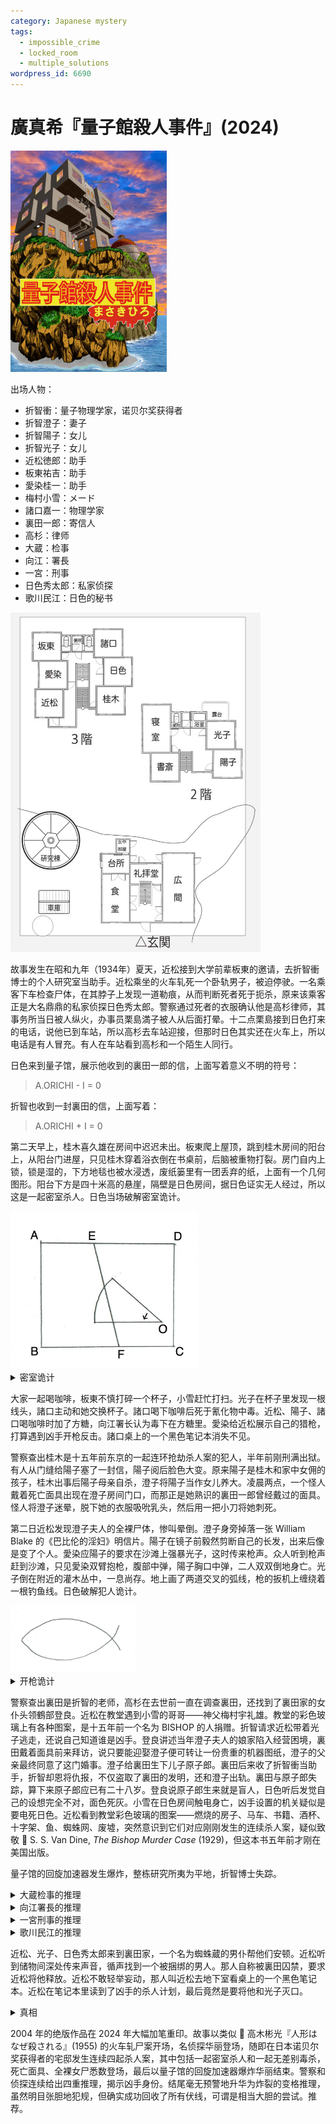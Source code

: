 ```yaml
---
category: Japanese mystery
tags:
  - impossible_crime
  - locked_room
  - multiple_solutions
wordpress_id: 6690
---
```


# 廣真希『量子館殺人事件』(2024)

<img src=images/2024_cover.jpg width=250/>

出场人物：
* 折智衝：量子物理学家，诺贝尔奖获得者
* 折智澄子：妻子
* 折智陽子：女儿
* 折智光子：女儿
* 近松徳郎：助手
* 板東祐吉：助手
* 愛染桂一：助手
* 梅村小雪：メード
* 諸口嘉一：物理学家
* 裏田一郎：寄信人
* 高杉：律师
* 大蔵：检事
* 向江：署長
* 一宮：刑事
* 日色秀太郎：私家侦探
* 歌川民江：日色的秘书

<img src=images/2024_floor_plan.jpg width=400/>

故事发生在昭和九年（1934年）夏天，近松接到大学前辈板東的邀请，去折智衝博士的个人研究室当助手。近松乘坐的火车轧死一个卧轨男子，被迫停驶。一名乘客下车检查尸体，在其脖子上发现一道勒痕，从而判断死者死于扼杀，原来该乘客正是大名鼎鼎的私家侦探日色秀太郎。警察通过死者的衣服确认他是高杉律师，其事务所当日被人纵火，办事员栗島満子被人从后面打晕。十二点栗島接到日色打来的电话，说他已到车站，所以高杉去车站迎接，但那时日色其实还在火车上，所以电话是有人冒充。有人在车站看到高杉和一个陌生人同行。

日色来到量子馆，展示他收到的裏田一郎的信，上面写着意义不明的符号：
> A.ORICHI - I = 0

折智也收到一封裏田的信，上面写着：
> A.ORICHI + I = 0

第二天早上，桂木喜久雄在房间中迟迟未出。板東爬上屋顶，跳到桂木房间的阳台上，从阳台门进屋，只见桂木穿着浴衣倒在书桌前，后脑被重物打裂。房门自内上锁，锁是湿的，下方地毯也被水浸透，废纸篓里有一团丢弃的纸，上面有一个几何图形。阳台下方是四十米高的悬崖，隔壁是日色房间，据日色证实无人经过，所以这是一起密室杀人。日色当场破解密室诡计。

<img src=images/2024_geometry.jpg width=300/>

<details><summary>密室诡计</summary>
四边形 ABFE 是卡子，另一个四边形 EFCD 是一个冰块做的盖子，随着时间流逝冰融化成水，盖子消失，失去支撑的插销在重力作用下绕 O 点倒向卡子，将门锁住。
</details>

大家一起喝咖啡，板東不慎打碎一个杯子，小雪赶忙打扫。光子在杯子里发现一根线头，諸口主动和她交换杯子。諸口喝下咖啡后死于氰化物中毒。近松、陽子、諸口喝咖啡时加了方糖，向江署长认为毒下在方糖里。愛染给近松展示自己的猎枪，打算遇到凶手开枪反击。諸口桌上的一个黑色笔记本消失不见。

警察查出桂木是十五年前东京的一起连环抢劫杀人案的犯人，半年前刚刑满出狱。有人从门缝给陽子塞了一封信，陽子阅后脸色大变。原来陽子是桂木和家中女佣的孩子，桂木出事后陽子母亲自杀，澄子将陽子当作女儿养大。凌晨两点，一个怪人戴着死亡面具出现在澄子房间门口，而那正是她熟识的裏田一郎曾经戴过的面具。怪人将澄子迷晕，脱下她的衣服吸吮乳头，然后用一把小刀将她刺死。

第二日近松发现澄子夫人的全裸尸体，惨叫晕倒。澄子身旁掉落一张 William Blake 的《巴比伦的淫妇》明信片。陽子在镜子前毅然剪断自己的长发，出来后像是变了个人。愛染应陽子的要求在沙滩上强暴光子，这时传来枪声。众人听到枪声赶到沙滩，只见愛染双臂抱枪，腹部中弹，陽子胸口中弹，二人双双倒地身亡。光子倒在附近的灌木丛中，一息尚存。地上画了两道交叉的弧线，枪的扳机上缠绕着一根钓鱼线。日色破解犯人诡计。

<img src=images/2024_fish.jpg width=200/>

<details><summary>开枪诡计</summary>
犯人让愛染抱着枪，将愛染、陽子二人固定，把钓鱼线的一头缠在扳机上，另一头挂上鱼饵扔到海里，然后离开。当有鱼咬上鱼饵拉扯钓鱼线，就会拉动扳机开枪，凶手从而获得不在场证明。枪声被午炮的声音掩盖，大家听到的枪声是凶手后来开的第二枪。地上符号的意义是“鱼”。
</details>

警察查出裏田是折智的老师，高杉在去世前一直在调查裏田，还找到了裏田家的女仆头领鶴部登良。近松在教堂遇到小雪的哥哥——神父梅村宇礼雄。教堂的彩色玻璃上有各种图案，是十五年前一个名为 BISHOP 的人捐赠。折智请求近松带着光子逃走，还说自己知道谁是凶手。登良讲述当年澄子夫人的娘家陷入经营困境，裏田戴着面具前来拜访，说只要能迎娶澄子便可转让一份贵重的机器图纸，澄子的父亲最终同意了这门婚事。澄子给裏田生下儿子原子郎。裏田后来收了折智衝当助手，折智却恩将仇报，不仅盗取了裏田的发明，还和澄子出轨。裏田与原子郎失踪，算下来原子郎应已有二十八岁。登良说原子郎生来就是盲人，日色听后发觉自己的设想完全不对，面色死灰。小雪在日色房间触电身亡，凶手设置的机关疑似是要电死日色。近松看到教堂彩色玻璃的图案——燃烧的房子、马车、书籍、酒杯、十字架、鱼、蜘蛛网、废墟，突然意识到它们对应刚刚发生的连续杀人案，疑似致敬 📖 S. S. Van Dine, <i>The Bishop Murder Case</i> (1929)，但这本书五年前才刚在美国出版。

量子馆的回旋加速器发生爆炸，整栋研究所夷为平地，折智博士失踪。

<details><summary>大蔵检事的推理</summary>
板東为凶手，他的真实身份是裏田原子郎。板東拿出家族照片证实大蔵推理失误。
</details>

<details><summary>向江署長的推理</summary>
折智博士人格分裂，裏田一郎是他的第二重人格。折智冒充日色给高杉打电话，在车站杀死高杉，还给諸口下了缓发的胶囊毒药。
</details>

<details><summary>一宮刑事的推理</summary>
高杉随便雇了个人给事务所打电话，然后将其杀死，给他穿上自己的衣服放在轨道上，由火车将尸体碾碎。高杉焚烧事务所是为了销毁自己的指纹。咖啡下毒是无差别杀人，给光子的咖啡加入线头是为了防止她中毒。
</details>

<details><summary>歌川民江的推理</summary>
出现在大家面前的日色秀太郎是冒牌货，只有高杉认识真正的日色，所以他被杀死。凶手把高杉的尸体仰面放在铁轨上，特别注意留下勒痕，等火车碾过尸体停驶，假装从火车上下来，<b>通过指认高杉死于扼杀，获得名侦探的身份</b>。凶手焚烧高杉的事务所是因为里面有和真日色的合影。凶手从自己的房间进入隔壁桂木的房间行凶，故意留下诡计纸条伪造密室。咖啡下毒是无差别杀人。凶手假冒桂木的名义给陽子写信，促使陽子黑化。凶手在中午 12 点午炮的掩盖下射杀了愛染和陽子，而不是在板東听到枪声的 12:20，钓鱼线诡计是误导。凶手在自己房间设置触电机关，致使小雪触电身亡。凶手离开前在量子馆安放了炸弹。

<img src=images/2024_cut.jpg width=350/>
</details>

近松、光子、日色秀太郎来到裏田家，一个名为蜘蛛蔵的男仆帮他们安顿。近松听到储物间深处传来声音，循声找到一个被捆绑的男人。那人自称被裏田囚禁，要求近松将他释放。近松不敢轻举妄动，那人叫近松去地下室看桌上的一个黑色笔记本。近松在笔记本里读到了凶手的杀人计划，最后竟然是要将他和光子灭口。

<details><summary>真相</summary>
冒牌的日色秀太郎是裏田从人贩子买来的孤儿，他以为自己是裏田的儿子原子郎，但登良说原子郎生下来是盲人，这让他对自己的身份产生了怀疑。储物间里被捆绑的男人是真正的日色。回旋加速器爆炸产生时空孔洞，将折智衝吸入，等他醒来后发现回到了十五年前。折智衝化名裏田一郎（ORICHI ATARU 倒过来写作 URATA ICHIRO），通过贩卖未来的发明赚了些钱，并按照历史轨迹娶了澄子。教堂的彩色玻璃是裏田捐赠。裏田将十五年后的自己收为助手，并传授给他未来的物理知识，助其获得诺贝尔奖。原子郎小时候因病去世。暗号的意义是 I = A.ORICHI（我是裏田）和 I = -A.ORICHI（我是反过来的裏田）。

<img src=images/2024_complex_plane.jpg width=350/>
</details>

2004 年的绝版作品在 2024 年大幅加笔重印。故事以类似 📖 高木彬光『人形はなぜ殺される』(1955) 的火车轧尸案开场，名侦探华丽登场，随即在日本诺贝尔奖获得者的宅邸发生连续四起杀人案，其中包括一起密室杀人和一起无差别毒杀，死亡面具、全裸女尸悉数登场，最后以量子馆的回旋加速器爆炸华丽结束。警察和侦探连续给出四重推理，揭示凶手身份。结尾毫无预警地升华为炸裂的变格推理，虽然明目张胆地犯规，但确实成功回收了所有伏线，可谓是相当大胆的尝试。推荐。